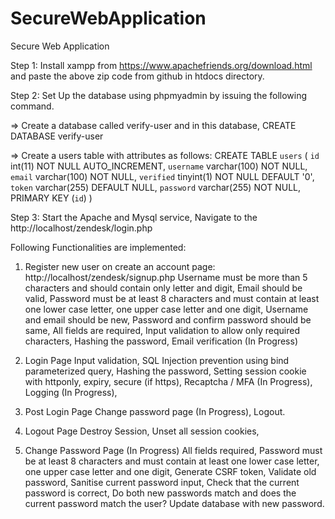 # SecureWebApplication
Secure Web Application

Step 1: Install xampp from https://www.apachefriends.org/download.html and paste the above zip code from github in htdocs directory.

Step 2: Set Up the database using phpmyadmin by issuing the following command.

=> Create a database called verify-user and in this database,
CREATE DATABASE verify-user

=> Create a users table with attributes as follows: 
CREATE TABLE `users` (
 `id` int(11) NOT NULL AUTO_INCREMENT,
 `username` varchar(100) NOT NULL,
 `email` varchar(100) NOT NULL,
 `verified` tinyint(1) NOT NULL DEFAULT '0',
 `token` varchar(255) DEFAULT NULL,
 `password` varchar(255) NOT NULL,
 PRIMARY KEY (`id`)
)

Step 3: Start the Apache and Mysql service, Navigate to the http://localhost/zendesk/login.php

Following Functionalities are implemented:

1) Register new user on create an account page: http://localhost/zendesk/signup.php 
Username must be more than 5 characters and should contain only letter and digit,
Email should be valid,
Password must be at least 8 characters and must contain at least one lower case letter, one upper case letter and one digit,
Username and email should be new,
Password and confirm password should be same,
All fields are required,
Input validation to allow only required characters,
Hashing the password,
Email verification (In Progress)

2) Login Page
Input validation,
SQL Injection prevention using bind parameterized query,
Hashing the password,
Setting session cookie with httponly, expiry, secure (if https),
Recaptcha / MFA (In Progress),
Logging (In Progress),

3) Post Login Page
Change password page (In Progress),
Logout. 

4)  Logout Page
Destroy Session,
Unset all session cookies,

5) Change Password Page  (In Progress)
All fields required,
Password must be at least 8 characters and must contain at least one lower case letter, one upper case letter and one digit,
Generate CSRF token,
Validate old password,
Sanitise current password input,
Check that the current password is correct,
Do both new passwords match and does the current password match the user?
Update database with new password.
